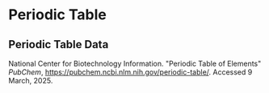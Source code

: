 # Periodic Table

## Periodic Table Data

National Center for Biotechnology Information. "Periodic Table of Elements" _PubChem_, https://pubchem.ncbi.nlm.nih.gov/periodic-table/. Accessed 9 March, 2025.
